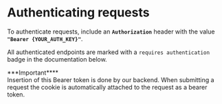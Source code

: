# Authenticating requests

To authenticate requests, include an **`Authorization`** header with the value **`"Bearer {YOUR_AUTH_KEY}"`**.

All authenticated endpoints are marked with a `requires authentication` badge in the documentation below.

<aside>***Important**** <br> Insertion of this Bearer token is done by our backend. When submitting a request the cookie is automatically attached to the request as a bearer token.</aside>
